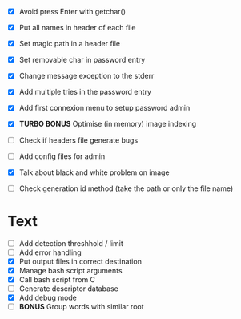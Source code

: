 - [x] Avoid press Enter with getchar()
- [x] Put all names in header of each file
- [x] Set magic path in a header file 
- [x] Set removable char in password entry
- [x] Change message exception to the stderr
- [x] Add multiple tries in the password entry
- [x] Add first connexion menu to setup password admin
- [x] **TURBO BONUS** Optimise (in memory) image indexing
- [ ] Check if headers file generate bugs
- [ ] Add config files for admin
- [X] Talk about black and white problem on image
- [ ] Check generation id method (take the path or only the file name)


# Text
- [ ] Add detection threshhold / limit
- [ ] Add error handling
- [X] Put output files in correct destination
- [X] Manage bash script arguments
- [X] Call bash script from C
- [ ] Generate descriptor database
- [X] Add debug mode
- [ ] **BONUS** Group words with similar root